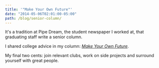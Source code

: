 ```yaml
---
title: '"Make Your Own Future"'
date: "2014-05-06T02:01:00-05:00"
path: /blog/senior-column/
---
```


It's a tradition at Pipe Dream, the student newspaper I worked at, that graduating staff write a senior column.

I shared college advice in my column: _[Make Your Own Future](http://www.bupipedream.com/opinion/35747/make-your-own-future/)_.

My final two cents: join relevant clubs, work on side projects and surround yourself with great people.
